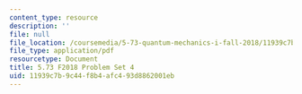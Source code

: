 ```yaml
---
content_type: resource
description: ''
file: null
file_location: /coursemedia/5-73-quantum-mechanics-i-fall-2018/11939c7b9c44f8b4afc493d8862001eb_MIT5_73F18_PSet4.pdf
file_type: application/pdf
resourcetype: Document
title: 5.73 F2018 Problem Set 4
uid: 11939c7b-9c44-f8b4-afc4-93d8862001eb
---
```

